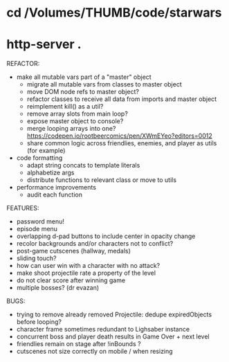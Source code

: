 # cd /Volumes/THUMB/code/starwars
# http-server .

REFACTOR:
* make all mutable vars part of a "master" object
  * migrate all mutable vars from classes to master object
  * move DOM node refs to master object?
  * refactor classes to receive all data from imports and master object
  * reimplement kill() as a util?
  * remove array slots from main loop?
  * expose master object to console?
  * merge looping arrays into one? https://codepen.io/rootbeercomics/pen/XWmEYeo?editors=0012
  * share common logic across friendlies, enemies, and player as utils (for example)
* code formatting
  * adapt string concats to template literals
  * alphabetize args
  * distribute functions to relevant class or move to utils
* performance improvements
  * audit each function

FEATURES:
* password menu!
* episode menu
* overlapping d-pad buttons to include center in opacity change
* recolor backgrounds and/or characters not to conflict?
* post-game cutscenes (hallway, medals)
* sliding touch?
* how can user win with a character with no attack?
* make shoot projectile rate a property of the level
* do not clear score after winning game
* multiple bosses? (dr evazan)

BUGS:
* trying to remove already removed Projectile: dedupe expiredObjects before looping?
* character frame sometimes redundant to Lighsaber instance
* concurrent boss and player death results in Game Over + next level
* friendlies remain on stage after !inBounds ?
* cutscenes not size correctly on mobile / when resizing
